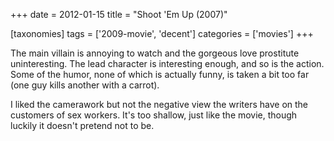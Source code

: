 +++
date = 2012-01-15
title = "Shoot 'Em Up (2007)"

[taxonomies]
tags = ['2009-movie', 'decent']
categories = ['movies']
+++

The main villain is annoying to watch and the gorgeous love prostitute
uninteresting. The lead character is interesting enough, and so is the
action. Some of the humor, none of which is actually funny, is taken a
bit too far (one guy kills another with a carrot).

I liked the camerawork but not the negative view the writers have on the
customers of sex workers. It\'s too shallow, just like the movie, though
luckily it doesn\'t pretend not to be.
